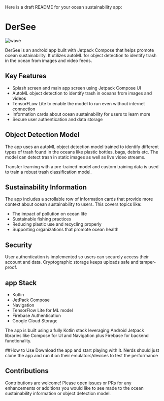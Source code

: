  Here is a draft README for your ocean sustainability app:

# DerSee 
![wave](https://github.com/hamzariffic/DerSeee/assets/60144282/51ffb724-3144-43c5-bc5b-edb3bce81dfe)


DerSee is an android app built with Jetpack Compose that helps promote ocean sustainability. It utilizes autoML for object detection to identify trash in the ocean from images and video feeds.

## Key Features

- Splash screen and main app screen using Jetpack Compose UI  
- AutoML object detection to identify trash in oceans from images and videos
- TensorFLow Lite to enable the model to run even without internet connection
- Information cards about ocean sustainability for users to learn more
- Secure user authentication and data storage

## Object Detection Model

The app uses an autoML object detection model trained to identify different types of trash found in the oceans like plastic bottles, bags, debris etc. The model can detect trash in static images as well as live video streams.

Transfer learning with a pre-trained model and custom training data is used to train a robust trash classification model.

## Sustainability Information

The app includes a scrollable row of information cards that provide more context about ocean sustainability to users. This covers topics like:

- The impact of pollution on ocean life   
- Sustainable fishing practices
- Reducing plastic use and recycling properly
- Supporting organizations that promote ocean health

## Security

User authentication is implemented so users can securely access their account and data. Cryptographic storage keeps uploads safe and tamper-proof.

## app Stack

- Kotlin
- JetPack Compose 
- Navigation
- TensorFlow Lite for ML model
- Firebase Authentication
- Google Cloud Storage

The app is built using a fully Kotlin stack leveraging Android Jetpack libraries like Compose for UI and Navigation plus Firebase for backend functionality.

##How to Use
Download the app and start playing with it. Nerds should just clone the app and run it on their emulators/devices to test the performance

## Contributions

Contributions are welcome! Please open issues or PRs for any enhancements or additions you would like to see made to the ocean sustainability information or object detection model.
